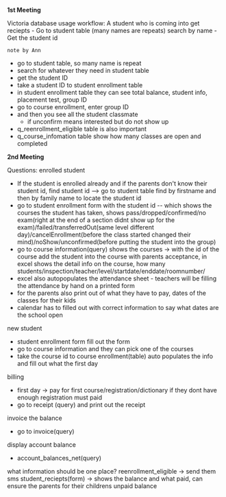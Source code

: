 **1st Meeting**

Victoria database usage workflow: 
    A student who is coming into get reciepts
    - Go to student table (many names are repeats) search by name
    - Get the student id 

    note by Ann
- go to student table, so many name is repeat
- search for whatever they need in student table
- get the student ID
- take a student ID to student enrollment table
- in student enrollment table they can see total balance, student info, placement test, group ID
- go to course enrollment, enter group ID
- and then you see all the student classmate
    - if unconfirm means interested but do not show up
- q_reenrollment_eligible table is also important
- q_course_infomation table show how many classes are open and completed


**2nd Meeting**

Questions: enrolled student

- If the student is enrolled already and if the parents don't know their student id, find student id -->  go to student table find by firstname and then by family name to locate the student id
- go to student enrollment form with the student id -- which shows the courses the student has taken, shows pass/dropped/confirmed/no exam(right at the end of a section didnt show up for the exam)/failed/transferredOut(same level different day)/cancelEnrollment(before the class started changed their mind)/noShow/unconfirmed(before putting the student into the group)
- go to course information(query) shows the courses -> with the id of the course add the student into the course with parents acceptance, in excel shows the detail info on the course, how many students/inspection/teacher/level/startdate/enddate/roomnumber/
- excel  also autopopulates the attendance sheet - teachers will be filling the attendance by hand on a printed form
- for the parents also print out of what they have to pay, dates of the classes for their kids
- calendar has to filled out with correct information to say what dates are the school open

new student
- student enrollment form fill out the form 
- go to course information and they can pick one of the courses 
- take the course id to course enrollment(table) auto populates the info and fill out what the first day
 
billing
- first day -> pay for first course/registration/dictionary if they dont have enough registration must paid
- go to receipt (query) and print out the receipt

invoice the balance
- go to invoice(query)

display account balance
- account_balances_net(query)

what information should be one place?
reenrollment_eligible -> send them sms
student_reciepts(form) -> shows the balance and what paid, can ensure the parents for their childrens unpaid balance

